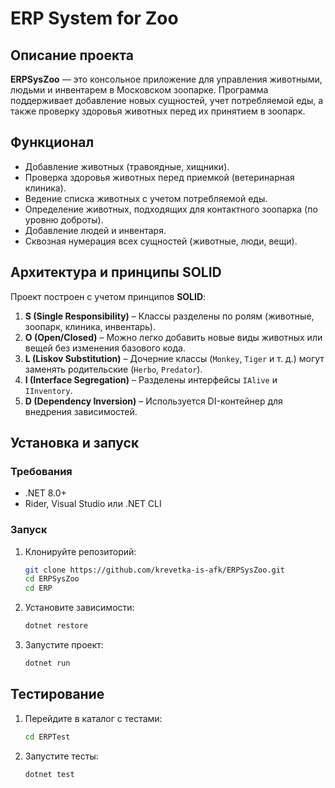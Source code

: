 # ERP System for Zoo

## Описание проекта
**ERPSysZoo** — это консольное приложение для управления животными, людьми и инвентарем в Московском зоопарке. Программа поддерживает добавление новых сущностей, учет потребляемой еды, а также проверку здоровья животных перед их принятием в зоопарк.

## Функционал
- Добавление животных (травоядные, хищники).
- Проверка здоровья животных перед приемкой (ветеринарная клиника).
- Ведение списка животных с учетом потребляемой еды.
- Определение животных, подходящих для контактного зоопарка (по уровню доброты).
- Добавление людей и инвентаря.
- Сквозная нумерация всех сущностей (животные, люди, вещи).

## Архитектура и принципы SOLID
Проект построен с учетом принципов **SOLID**:

1. **S (Single Responsibility)** – Классы разделены по ролям (животные, зоопарк, клиника, инвентарь).
2. **O (Open/Closed)** – Можно легко добавить новые виды животных или вещей без изменения базового кода.
3. **L (Liskov Substitution)** – Дочерние классы (`Monkey`, `Tiger` и т. д.) могут заменять родительские (`Herbo`, `Predator`).
4. **I (Interface Segregation)** – Разделены интерфейсы `IAlive` и `IInventory`.
5. **D (Dependency Inversion)** – Используется DI-контейнер для внедрения зависимостей.

## Установка и запуск

### Требования
- .NET 8.0+
- Rider, Visual Studio или .NET CLI

### Запуск
1. Клонируйте репозиторий:
   ```sh
   git clone https://github.com/krevetka-is-afk/ERPSysZoo.git
   cd ERPSysZoo
   cd ERP
   ```
2. Установите зависимости:
   ```sh
   dotnet restore
   ```
3. Запустите проект:
   ```sh
   dotnet run
   ```

## Тестирование
1. Перейдите в каталог с тестами:
   ```sh
   cd ERPTest
   ```
2. Запустите тесты:
   ```sh
   dotnet test
   ```
